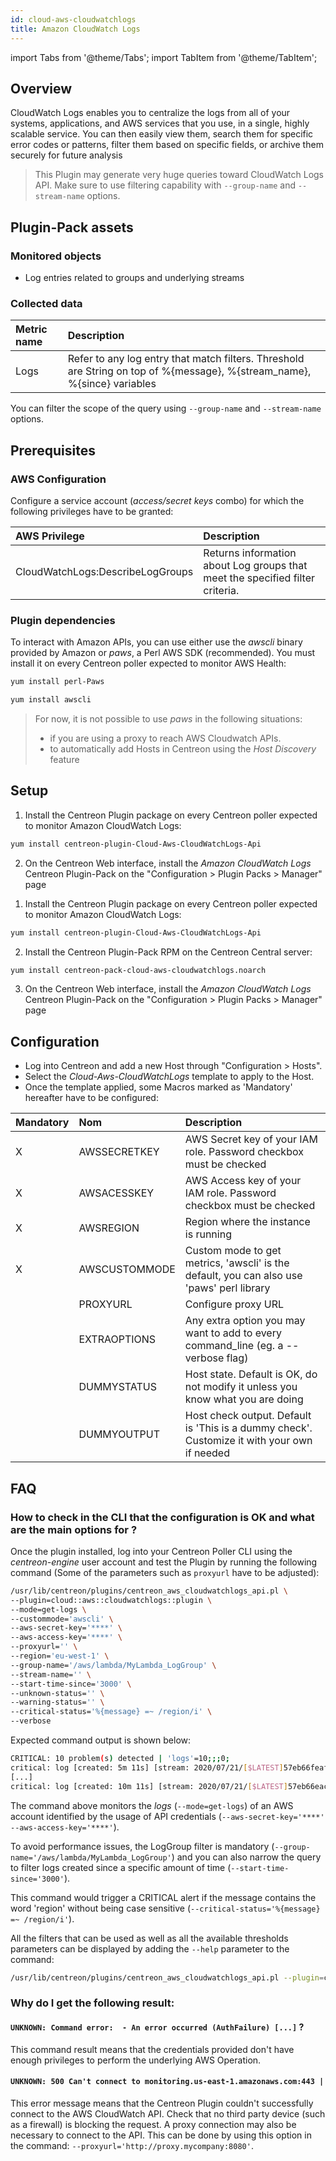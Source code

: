```yaml
---
id: cloud-aws-cloudwatchlogs
title: Amazon CloudWatch Logs
---
```

import Tabs from '@theme/Tabs';
import TabItem from '@theme/TabItem';


## Overview

CloudWatch Logs enables you to centralize the logs from all of your systems, applications,
and AWS services that you use, in a single, highly scalable service. You can then easily view them,
search them for specific error codes or patterns, filter them based on specific fields,
or archive them securely for future analysis

> This Plugin may generate very huge queries toward CloudWatch Logs API. Make sure to use filtering capability with ```--group-name``` and ```--stream-name``` options.

## Plugin-Pack assets

### Monitored objects

* Log entries related to groups and underlying streams

### Collected data

<Tabs groupId="operating-systems">
<TabItem value="GetLogs" label="GetLogs">

| Metric name | Description                                                                                                               |
| :---------- | :------------------------------------------------------------------------------------------------------------------------ |
| Logs        | Refer to any log entry that match filters. Threshold are String on top of %{message}, %{stream\_name}, %{since} variables |

You can filter the scope of the query using ```--group-name``` and ```--stream-name``` options.

</TabItem>
</Tabs>

## Prerequisites

### AWS Configuration

Configure a service account (*access/secret keys* combo) for which the following privileges have to be granted:

| AWS Privilege                    | Description                                                                   |
| :------------------------------- | :---------------------------------------------------------------------------- |
| CloudWatchLogs:DescribeLogGroups | Returns information about Log groups that meet the specified filter criteria. |

### Plugin dependencies

To interact with Amazon APIs, you can use either use the *awscli* binary provided by Amazon or *paws*, a Perl AWS SDK (recommended).
You must install it on every Centreon poller expected to monitor AWS Health:

<Tabs groupId="operating-systems">
<TabItem value="perlPawsinstallation" label="perlPawsinstallation">

```bash
yum install perl-Paws
```

</TabItem>
<TabItem value="awscliinstallation" label="awscliinstallation">

```bash
yum install awscli
```

</TabItem>
</Tabs>

> For now, it is not possible to use *paws* in the following situations:
> * if you are using a proxy to reach AWS Cloudwatch APIs.
> * to automatically add Hosts in Centreon using the *Host Discovery* feature

## Setup

<Tabs groupId="licence-systems">
<TabItem value="online" label="Online License">

1. Install the Centreon Plugin package on every Centreon poller expected to monitor Amazon CloudWatch Logs:

```bash
yum install centreon-plugin-Cloud-Aws-CloudWatchLogs-Api
```

2. On the Centreon Web interface, install the *Amazon CloudWatch Logs* Centreon Plugin-Pack on the "Configuration > Plugin Packs > Manager" page

</TabItem>
<TabItem value="offline" label="Offline License">

1. Install the Centreon Plugin package on every Centreon poller expected to monitor Amazon CloudWatch Logs:

```bash
yum install centreon-plugin-Cloud-Aws-CloudWatchLogs-Api
```

2. Install the Centreon Plugin-Pack RPM on the Centreon Central server:

```bash
yum install centreon-pack-cloud-aws-cloudwatchlogs.noarch
```

3. On the Centreon Web interface, install the *Amazon CloudWatch Logs* Centreon Plugin-Pack on the "Configuration > Plugin Packs > Manager" page

</TabItem>
</Tabs>

## Configuration

* Log into Centreon and add a new Host through "Configuration > Hosts".
* Select the *Cloud-Aws-CloudWatchLogs* template to apply to the Host.
* Once the template applied, some Macros marked as 'Mandatory' hereafter have to be configured:

| Mandatory | Nom           | Description                                                                                 |
| :-------- | :------------ | :------------------------------------------------------------------------------------------ |
| X         | AWSSECRETKEY  | AWS Secret key of your IAM role. Password checkbox must be checked                          |
| X         | AWSACESSKEY   | AWS Access key of your IAM role. Password checkbox must be checked                          |
| X         | AWSREGION     | Region where the instance is running                                                        |
| X         | AWSCUSTOMMODE | Custom mode to get metrics, 'awscli' is the default, you can also use 'paws' perl library   |
|           | PROXYURL      | Configure proxy URL                                                                         |
|           | EXTRAOPTIONS  | Any extra option you may want to add to every command\_line (eg. a --verbose flag)          |
|           | DUMMYSTATUS   | Host state. Default is OK, do not modify it unless you know what you are doing              |
|           | DUMMYOUTPUT   | Host check output. Default is 'This is a dummy check'. Customize it with your own if needed |

## FAQ

### How to check in the CLI that the configuration is OK and what are the main options for ?

Once the plugin installed, log into your Centreon Poller CLI using the *centreon-engine* user account and test the Plugin
by running the following command (Some of the parameters such as ```proxyurl``` have to be adjusted):

```bash
/usr/lib/centreon/plugins/centreon_aws_cloudwatchlogs_api.pl \
--plugin=cloud::aws::cloudwatchlogs::plugin \
--mode=get-logs \
--custommode='awscli' \
--aws-secret-key='****' \
--aws-access-key='****' \
--proxyurl='' \
--region='eu-west-1' \
--group-name='/aws/lambda/MyLambda_LogGroup' \
--stream-name='' \
--start-time-since='3000' \
--unknown-status='' \
--warning-status='' \
--critical-status='%{message} =~ /region/i' \
--verbose
```

Expected command output is shown below:

```bash
CRITICAL: 10 problem(s) detected | 'logs'=10;;;0;
critical: log [created: 5m 11s] [stream: 2020/07/21/[$LATEST]57eb66feaf4aa7bc46gr0e91aeac2b99] [message: [INFO] 2020-07-21T14:35:31.591Z    edcea75a-41ceaa-43ae0-8fa6-1cfea0d0dc  Set REGION: eu-west-1 -- ]
[...]
critical: log [created: 10m 11s] [stream: 2020/07/21/[$LATEST]57eb66eac4cea0e91ce2b99] [message: [INFO]    2020-07-21T14:30:31.767Z    8a62ac5e-d6dd-44Da-b23e-bce42fef3  Set REGION: eu-west-1 -- ]
```

The command above monitors the *logs* (```--mode=get-logs```) of an AWS account identified by the usage of API credentials (```--aws-secret-key='****' --aws-access-key='****'```).

To avoid performance issues, the LogGroup filter is mandatory (```--group-name='/aws/lambda/MyLambda_LogGroup'```) and you can also narrow the query to filter logs created since a specific amount of time (```--start-time-since='3000'```).

This command would trigger a CRITICAL alert if the message contains the word 'region' without being case sensitive (```--critical-status='%{message} =~ /region/i'```).

All the filters that can be used as well as all the available thresholds parameters can be displayed by adding the  ```--help```
parameter to the command:

```bash
/usr/lib/centreon/plugins/centreon_aws_cloudwatchlogs_api.pl --plugin=cloud::aws::cloudwatchlogs::plugin --mode=get-logs --help
```

### Why do I get the following result:

#### ```UNKNOWN: Command error:  - An error occurred (AuthFailure) [...]``` ?

This command result means that the credentials provided don't have enough privileges to perform the underlying AWS Operation.

#### ```UNKNOWN: 500 Can't connect to monitoring.us-east-1.amazonaws.com:443 |```

This error message means that the Centreon Plugin couldn't successfully connect to the AWS CloudWatch API.
Check that no third party device (such as a firewall) is blocking the request.
A proxy connection may also be necessary to connect to the API.
This can be done by using this option in the command: ```--proxyurl='http://proxy.mycompany:8080'```.